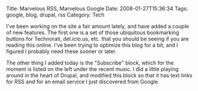 Title: Marvelous RSS, Marvelous Google
Date: 2008-01-27T15:36:34
Tags: google, blog, drupal, rss
Category: Tech

I've been working on the site a fair amount lately, and have added a couple of 
new features. The first one is a set of those ubiquitous bookmarking buttons 
for Technorati, del.icio.us, etc. that you should be seeing if you are reading 
this online. I've been trying to optimize this blog for a bit, and I figured 
I probably need these sooner or later.

The other thing I added today is the "Subscribe" block, which for the moment 
is listed on the left under the recent music. I did a little playing around in 
the heart of Drupal, and modified this block so that it has text links for 
RSS and for an email service I just discovered from Google.
